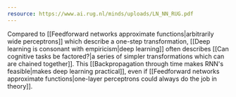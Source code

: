 ```yaml
---
resource: https://www.ai.rug.nl/minds/uploads/LN_NN_RUG.pdf
---
```


Compared to [[Feedforward networks approximate functions|arbitrarily wide perceptrons]] which describe a one-step transformation, [[Deep learning is consonant with empiricism|deep learning]] often describes [[Can cognitive tasks be factored?|a series of simpler transformations which can are chained together]]. This [[Backpropagation through time makes RNN's feasible|makes deep learning practical]], even if [[Feedforward networks approximate functions|one-layer perceptrons could always do the job in theory]].